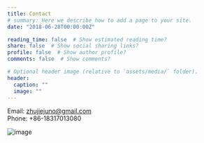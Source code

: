 ```yaml
---
title: Contact
# summary: Here we describe how to add a page to your site.
date: "2018-06-28T00:00:00Z"

reading_time: false  # Show estimated reading time?
share: false  # Show social sharing links?
profile: false  # Show author profile?
comments: false  # Show comments?

# Optional header image (relative to `assets/media/` folder).
header:
  caption: ""
  image: ""
---
```


Email: [zhujiejuno@gmail.com](mailto:zhujiejuno@gmail.com)  
Phone: +86-18317013080   

![image](https://user-images.githubusercontent.com/15907990/146064630-fe459b40-098a-4921-9c84-94869dfdb5ba.jpeg)

